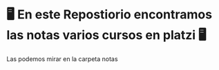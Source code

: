 # 🖥 En este Repostiorio encontramos las notas varios cursos en platzi  🖥
Las podemos mirar en la carpeta notas
